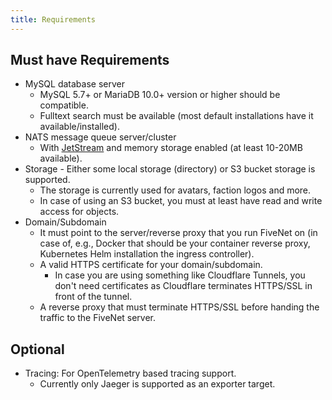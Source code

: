 ```yaml
---
title: Requirements
---
```


## Must have Requirements

- MySQL database server
    - MySQL 5.7+ or MariaDB 10.0+ version or higher should be compatible.
    - Fulltext search must be available (most default installations have it available/installed).
- NATS message queue server/cluster
    - With [JetStream](https://docs.nats.io/nats-concepts/jetstream) and memory storage enabled (at least 10-20MB available).
- Storage - Either some local storage (directory) or S3 bucket storage is supported.
    - The storage is currently used for avatars, faction logos and more.
    - In case of using an S3 bucket, you must at least have read and write access for objects.
- Domain/Subdomain
    - It must point to the server/reverse proxy that you run FiveNet on (in case of, e.g., Docker that should be your container reverse proxy, Kubernetes Helm installation the ingress controller).
    - A valid HTTPS certificate for your domain/subdomain.
        - In case you are using something like Cloudflare Tunnels, you don't need certificates as Cloudflare terminates HTTPS/SSL in front of the tunnel.
    - A reverse proxy that must terminate HTTPS/SSL before handing the traffic to the FiveNet server.

## Optional

- Tracing: For OpenTelemetry based tracing support.
  - Currently only Jaeger is supported as an exporter target.
